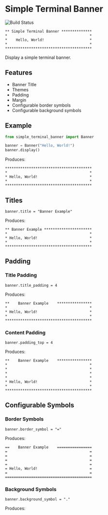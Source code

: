 # Simple Terminal Banner

![Build Status](https://github.com/charlbury/simple_terminal_banner/actions/workflows/python-package.yml/badge.svg)

```
** Simple Terminal Banner **************
*                                      *
*    Hello, World!                     *
*                                      *
****************************************
```

Display a simple terminal banner.

## Features

* Banner Title
* Themes
* Padding
* Margin
* Configurable border symbols
* Configurable background symbols

## Example

```python
from simple_terminal_banner import Banner

banner = Banner("Hello, World!")
banner.display()
```

Produces:

```
****************************************
*                                      *
* Hello, World!                        *
*                                      *
****************************************
```

## Titles

```
banner.title = "Banner Example"
```
Produces:
```
** Banner Example **********************
*                                      *
* Hello, World!                        *
*                                      *
****************************************
```

## Padding

### Title Padding

```
banner.title_padding = 4
```

Produces:

```
**    Banner Example    ****************
*                                      *
* Hello, World!                        *
*                                      *
****************************************
```

### Content Padding

```
banner.padding_top = 4
```

Produces:

```
**    Banner Example    ****************
*                                      *
*                                      *
*                                      *
*                                      *
* Hello, World!                        *
*                                      *
****************************************
```

## Configurable Symbols

### Border Symbols

```
banner.border_symbol = "="
```

Produces:

```
==    Banner Example    ================
=                                      =
=                                      =
=                                      =
=                                      =
= Hello, World!                        =
=                                      =
========================================
```

### Background Symbols

```
banner.background_symbol = "."
```

Produces:

```
```

